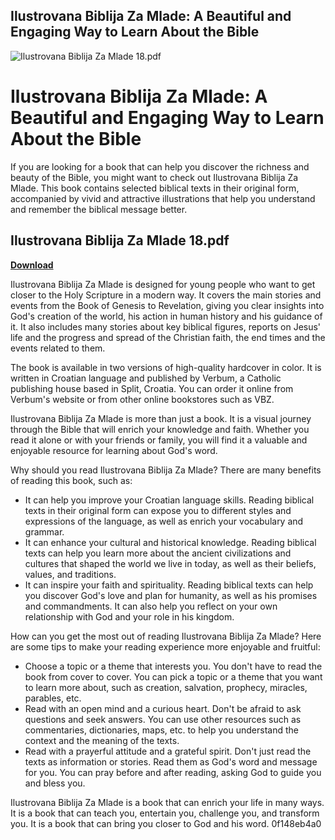 ## Ilustrovana Biblija Za Mlade: A Beautiful and Engaging Way to Learn About the Bible

 
![Ilustrovana Biblija Za Mlade 18.pdf](https://encrypted-tbn0.gstatic.com/images?q=tbn:ANd9GcQwQD91U3lO_3pogmdYcP-j6zZtRXga90MLnftq90VpA8rqfDE2M0ML0iA)

 
# Ilustrovana Biblija Za Mlade: A Beautiful and Engaging Way to Learn About the Bible
  
If you are looking for a book that can help you discover the richness and beauty of the Bible, you might want to check out Ilustrovana Biblija Za Mlade. This book contains selected biblical texts in their original form, accompanied by vivid and attractive illustrations that help you understand and remember the biblical message better.
 
## Ilustrovana Biblija Za Mlade 18.pdf


[**Download**](https://conttooperting.blogspot.com/?l=2tKF35)

  
Ilustrovana Biblija Za Mlade is designed for young people who want to get closer to the Holy Scripture in a modern way. It covers the main stories and events from the Book of Genesis to Revelation, giving you clear insights into God's creation of the world, his action in human history and his guidance of it. It also includes many stories about key biblical figures, reports on Jesus' life and the progress and spread of the Christian faith, the end times and the events related to them.
  
The book is available in two versions of high-quality hardcover in color. It is written in Croatian language and published by Verbum, a Catholic publishing house based in Split, Croatia. You can order it online from Verbum's website or from other online bookstores such as VBZ.
  
Ilustrovana Biblija Za Mlade is more than just a book. It is a visual journey through the Bible that will enrich your knowledge and faith. Whether you read it alone or with your friends or family, you will find it a valuable and enjoyable resource for learning about God's word.
  
Why should you read Ilustrovana Biblija Za Mlade? There are many benefits of reading this book, such as:
  
- It can help you improve your Croatian language skills. Reading biblical texts in their original form can expose you to different styles and expressions of the language, as well as enrich your vocabulary and grammar.
- It can enhance your cultural and historical knowledge. Reading biblical texts can help you learn more about the ancient civilizations and cultures that shaped the world we live in today, as well as their beliefs, values, and traditions.
- It can inspire your faith and spirituality. Reading biblical texts can help you discover God's love and plan for humanity, as well as his promises and commandments. It can also help you reflect on your own relationship with God and your role in his kingdom.

How can you get the most out of reading Ilustrovana Biblija Za Mlade? Here are some tips to make your reading experience more enjoyable and fruitful:

- Choose a topic or a theme that interests you. You don't have to read the book from cover to cover. You can pick a topic or a theme that you want to learn more about, such as creation, salvation, prophecy, miracles, parables, etc.
- Read with an open mind and a curious heart. Don't be afraid to ask questions and seek answers. You can use other resources such as commentaries, dictionaries, maps, etc. to help you understand the context and the meaning of the texts.
- Read with a prayerful attitude and a grateful spirit. Don't just read the texts as information or stories. Read them as God's word and message for you. You can pray before and after reading, asking God to guide you and bless you.

Ilustrovana Biblija Za Mlade is a book that can enrich your life in many ways. It is a book that can teach you, entertain you, challenge you, and transform you. It is a book that can bring you closer to God and his word.
 0f148eb4a0
